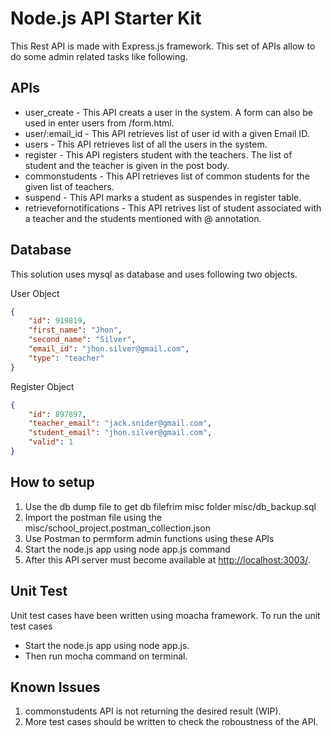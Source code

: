 # Node.js API Starter Kit

This Rest API is made with Express.js framework. This set of APIs allow to do some admin related tasks like following.

## APIs
* user_create - This API creats a user in the system. A form can also be used in enter users from /form.html.
* user/:email_id - This API retrieves list of user id with a given Email ID.
* users - This API retrieves list of all the users in the system.
* register - This API registers student with the teachers. The list of student and the teacher is given in the post body.
* commonstudents - This API retrieves list of common students for the given list of teachers.
* suspend - This API marks a student as suspendes in register table.
* retrievefornotifications - This API retrives list of student associated with a teacher and the students mentioned with @ annotation.

## Database
This solution uses mysql as database and uses following two objects. 

User Object
```json
{
	"id": 919819,
	"first_name": "Jhon",
	"second_name": "Silver",
	"email_id": "jhon.silver@gmail.com",
	"type": "teacher"
}
```
Register Object
```json
{
	"id": 897897,
	"teacher_email": "jack.snider@gmail.com",
	"student_email": "jhon.silver@gmail.com",
	"valid": 1
}
```

## How to setup
1) Use the db dump file to get db filefrim misc folder misc/db_backup.sql
2) Import the postman file using the misc/school_project.postman_collection.json
3) Use Postman to permform admin functions using these APIs
4) Start the node.js app using node app.js command
5) After this API server must become available at [http://localhost:3003/](http://localhost:3003/).

## Unit Test
Unit test cases have been written using moacha framework. To run the unit test cases
* Start the node.js app using node app.js.
* Then run mocha command on terminal.

## Known Issues
1) commonstudents API is not returning the desired result (WIP).
2) More test cases should be written to check the roboustness of the API.